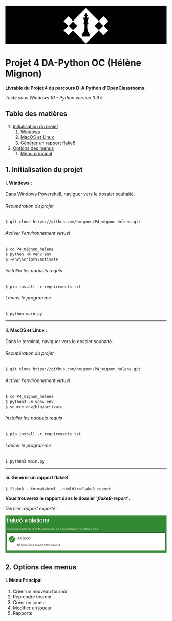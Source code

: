 ![chess_club](img/chess_club.png)

# Projet 4 DA-Python OC (Hélène Mignon)
**Livrable du Projet 4 du parcours D-A Python d'OpenClassrooms.**

_Testé sous Windows 10 - Python version 3.9.5_


## Table des matières

1. [Initialisation du projet](#id-section1)
    1. [Windows](#id-section1-1)
    1. [MacOS et Linux](#id-section1-2)
    3. [Générer un rapport flake8](#id-section1-3)
2. [Options des menus](#id-section2)
    1. [Menu principal](#section2-1)


<div id='id-section1'></div>

## 1. Initialisation du projet

<div id='id-section1-1'></div>


#### i. Windows :
Dans Windows Powershell, naviguer vers le dossier souhaité.
###### Récupération du projet

    $ git clone https://github.com/hmignon/P4_mignon_helene.git

###### Activer l'environnement virtuel
    $ cd P4_mignon_helene 
    $ python -m venv env 
    $ ~env\scripts\activate
    
###### Installer les paquets requis
    $ pip install -r requirements.txt

###### Lancer le programme
    $ python main.py


<div id='id-section1-2'></div>

---------

#### ii. MacOS et Linux :
Dans le terminal, naviguer vers le dossier souhaité.
###### Récupération du projet

    $ git clone https://github.com/hmignon/P4_mignon_helene.git

###### Activer l'environnement virtuel
    $ cd P4_mignon_helene 
    $ python3 -m venv env 
    $ source env/bin/activate
    
###### Installer les paquets requis
    $ pip install -r requirements.txt

###### Lancer le programme
    $ python3 main.py


<div id='id-section1-3'></div>

----------

#### iii. Générer un rapport flake8

    $ flake8 --format=html --htmldir=flake8_report

**Vous trouverez le rapport dans le dossier _'flake8-report'_.**

_Dernier rapport exporté :_

![latest_report](img/latest_report.png)

<div id='id-section2'></div>

## 2. Options des menus

<div id='id-section2-1'></div>

#### i. Menu Principal
1. Créer un nouveau tournoi
2. Reprendre tournoi
3. Créer un joueur
4. Modifier un joueur
5. Rapports
